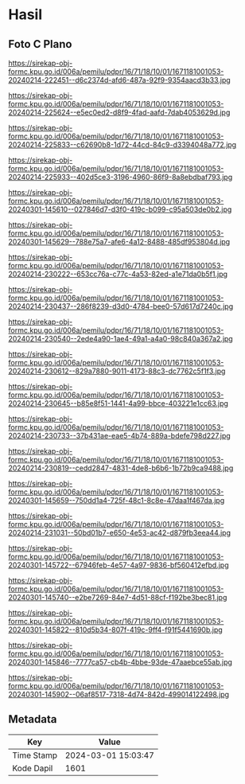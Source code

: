 # Hasil

## Foto C Plano

https://sirekap-obj-formc.kpu.go.id/006a/pemilu/pdpr/16/71/18/10/01/1671181001053-20240214-222451--d6c2374d-afd6-487a-92f9-9354aacd3b33.jpg

https://sirekap-obj-formc.kpu.go.id/006a/pemilu/pdpr/16/71/18/10/01/1671181001053-20240214-225624--e5ec0ed2-d8f9-4fad-aafd-7dab4053629d.jpg

https://sirekap-obj-formc.kpu.go.id/006a/pemilu/pdpr/16/71/18/10/01/1671181001053-20240214-225833--c62690b8-1d72-44cd-84c9-d3394048a772.jpg

https://sirekap-obj-formc.kpu.go.id/006a/pemilu/pdpr/16/71/18/10/01/1671181001053-20240214-225933--402d5ce3-3196-4960-86f9-8a8ebdbaf793.jpg

https://sirekap-obj-formc.kpu.go.id/006a/pemilu/pdpr/16/71/18/10/01/1671181001053-20240301-145610--027846d7-d3f0-419c-b099-c95a503de0b2.jpg

https://sirekap-obj-formc.kpu.go.id/006a/pemilu/pdpr/16/71/18/10/01/1671181001053-20240301-145629--788e75a7-afe6-4a12-8488-485df953804d.jpg

https://sirekap-obj-formc.kpu.go.id/006a/pemilu/pdpr/16/71/18/10/01/1671181001053-20240214-230222--653cc76a-c77c-4a53-82ed-a1e71da0b5f1.jpg

https://sirekap-obj-formc.kpu.go.id/006a/pemilu/pdpr/16/71/18/10/01/1671181001053-20240214-230437--286f8239-d3d0-4784-bee0-57d617d7240c.jpg

https://sirekap-obj-formc.kpu.go.id/006a/pemilu/pdpr/16/71/18/10/01/1671181001053-20240214-230540--2ede4a90-1ae4-49a1-a4a0-98c840a367a2.jpg

https://sirekap-obj-formc.kpu.go.id/006a/pemilu/pdpr/16/71/18/10/01/1671181001053-20240214-230612--829a7880-9011-4173-88c3-dc7762c5f1f3.jpg

https://sirekap-obj-formc.kpu.go.id/006a/pemilu/pdpr/16/71/18/10/01/1671181001053-20240214-230645--b85e8f51-1441-4a99-bbce-403221e1cc63.jpg

https://sirekap-obj-formc.kpu.go.id/006a/pemilu/pdpr/16/71/18/10/01/1671181001053-20240214-230733--37b431ae-eae5-4b74-889a-bdefe798d227.jpg

https://sirekap-obj-formc.kpu.go.id/006a/pemilu/pdpr/16/71/18/10/01/1671181001053-20240214-230819--cedd2847-4831-4de8-b6b6-1b72b9ca9488.jpg

https://sirekap-obj-formc.kpu.go.id/006a/pemilu/pdpr/16/71/18/10/01/1671181001053-20240301-145659--750dd1a4-725f-48c1-8c8e-47daa1f467da.jpg

https://sirekap-obj-formc.kpu.go.id/006a/pemilu/pdpr/16/71/18/10/01/1671181001053-20240214-231031--50bd01b7-e650-4e53-ac42-d879fb3eea44.jpg

https://sirekap-obj-formc.kpu.go.id/006a/pemilu/pdpr/16/71/18/10/01/1671181001053-20240301-145722--67946feb-4e57-4a97-9836-bf560412efbd.jpg

https://sirekap-obj-formc.kpu.go.id/006a/pemilu/pdpr/16/71/18/10/01/1671181001053-20240301-145740--e2be7269-84e7-4d51-88cf-f192be3bec81.jpg

https://sirekap-obj-formc.kpu.go.id/006a/pemilu/pdpr/16/71/18/10/01/1671181001053-20240301-145822--810d5b34-807f-419c-9ff4-f91f5441690b.jpg

https://sirekap-obj-formc.kpu.go.id/006a/pemilu/pdpr/16/71/18/10/01/1671181001053-20240301-145846--7777ca57-cb4b-4bbe-93de-47aaebce55ab.jpg

https://sirekap-obj-formc.kpu.go.id/006a/pemilu/pdpr/16/71/18/10/01/1671181001053-20240301-145902--06af8517-7318-4d74-842d-499014122498.jpg


## Metadata

| Key        | Value               |
| ---------- | ------------------- |
| Time Stamp | 2024-03-01 15:03:47 |
| Kode Dapil | 1601                |



